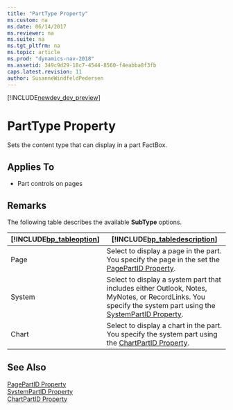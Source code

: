```yaml
---
title: "PartType Property"
ms.custom: na
ms.date: 06/14/2017
ms.reviewer: na
ms.suite: na
ms.tgt_pltfrm: na
ms.topic: article
ms.prod: "dynamics-nav-2018"
ms.assetid: 349c9d29-18c7-4544-8560-f4eabba8f3fb
caps.latest.revision: 11
author: SusanneWindfeldPedersen
---
```


[!INCLUDE[newdev_dev_preview](../includes/newdev_dev_preview.md)]

# PartType Property
Sets the content type that can display in a part FactBox.  
  
## Applies To  
  
-   Part controls on pages  
  
## Remarks  
 The following table describes the available **SubType** options.  
  
|[!INCLUDE[bp_tableoption](../includes/bp_tableoption_md.md)]|[!INCLUDE[bp_tabledescription](../includes/bp_tabledescription_md.md)]|  
|----------------------------------|---------------------------------------|  
|Page|Select to display a page in the part. You specify the page in the set the [PagePartID Property](devenv-pagepartid-property.md).|  
|System|Select to display a system part that includes either Outlook, Notes, MyNotes, or RecordLinks. You specify the system part using the [SystemPartID Property](devenv-systempartid-property.md).|  
|Chart|Select to display a chart in the part. You specify the system part using the [ChartPartID Property](devenv-chartpartid-property.md).|  
<!-- //NAV  
> [!NOTE]  
>  System and Chart options are not supported by the [!INCLUDE[nav_web](../includes/nav_web_md.md)]. If the page is displayed in the [!INCLUDE[nav_web](../includes/nav_web_md.md)], then the property is ignored.  
-->  
## See Also  
 [PagePartID Property](devenv-pagepartid-property.md)   
 [SystemPartID Property](devenv-systempartid-property.md)   
 [ChartPartID Property](devenv-chartpartid-property.md)